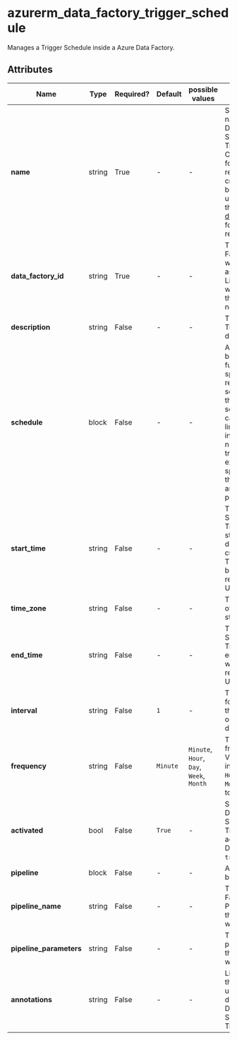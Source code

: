 # azurerm_data_factory_trigger_schedule

Manages a Trigger Schedule inside a Azure Data Factory.

## Attributes

| Name | Type | Required? | Default  | possible values | Description |
| ---- | ---- | --------- | -------- | ----------- | ----------- |
| **name** | string | True | -  |  -  | Specifies the name of the Data Factory Schedule Trigger. Changing this forces a new resource to be created. Must be globally unique. See the [Microsoft documentation](https://docs.microsoft.com/azure/data-factory/naming-rules) for all restrictions. | 
| **data_factory_id** | string | True | -  |  -  | The Data Factory ID in which to associate the Linked Service with. Changing this forces a new resource. | 
| **description** | string | False | -  |  -  | The Schedule Trigger's description. | 
| **schedule** | block | False | -  |  -  | A `schedule` block, which further specifies the recurrence schedule for the trigger. A schedule is capable of limiting or increasing the number of trigger executions specified by the `frequency` and `interval` properties. | 
| **start_time** | string | False | -  |  -  | The time the Schedule Trigger will start. This defaults to the current time. The time will be represented in UTC. | 
| **time_zone** | string | False | -  |  -  | The timezone of the start/end time. | 
| **end_time** | string | False | -  |  -  | The time the Schedule Trigger should end. The time will be represented in UTC. | 
| **interval** | string | False | `1`  |  -  | The interval for how often the trigger occurs. This defaults to `1`. | 
| **frequency** | string | False | `Minute`  |  `Minute`, `Hour`, `Day`, `Week`, `Month`  | The trigger frequency. Valid values include `Minute`, `Hour`, `Day`, `Week`, `Month`. Defaults to `Minute`. | 
| **activated** | bool | False | `True`  |  -  | Specifies if the Data Factory Schedule Trigger is activated. Defaults to `true`. | 
| **pipeline** | block | False | -  |  -  | A `pipeline` block. | 
| **pipeline_name** | string | False | -  |  -  | The Data Factory Pipeline name that the trigger will act on. | 
| **pipeline_parameters** | string | False | -  |  -  | The pipeline parameters that the trigger will act upon. | 
| **annotations** | string | False | -  |  -  | List of tags that can be used for describing the Data Factory Schedule Trigger. | 

